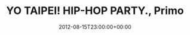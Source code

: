 ---
templateKey: event
guid: 0897851c-6eab-11ea-99c5-002590d1d1b0
date: 2012-08-15T23:00:00+00:00
eventTime: '11pm'
title: YO TAIPEI! HIP-HOP PARTY., Primo
artist: YO TAIPEI! HIP-HOP PARTY.
city: Taipei
venue: Primo
group: LEO37
---